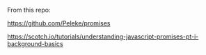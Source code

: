 
From this repo:

https://github.com/Peleke/promises

https://scotch.io/tutorials/understanding-javascript-promises-pt-i-background-basics

